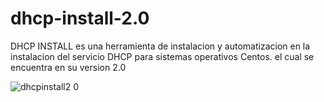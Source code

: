 # dhcp-install-2.0

DHCP INSTALL es una herramienta de instalacion y automatizacion en la instalacion del servicio DHCP para sistemas operativos Centos. el cual se encuentra en su version 2.0

![dhcpinstall2 0](https://user-images.githubusercontent.com/67207446/86948824-59010580-c113-11ea-8ffe-308784cab219.PNG)
